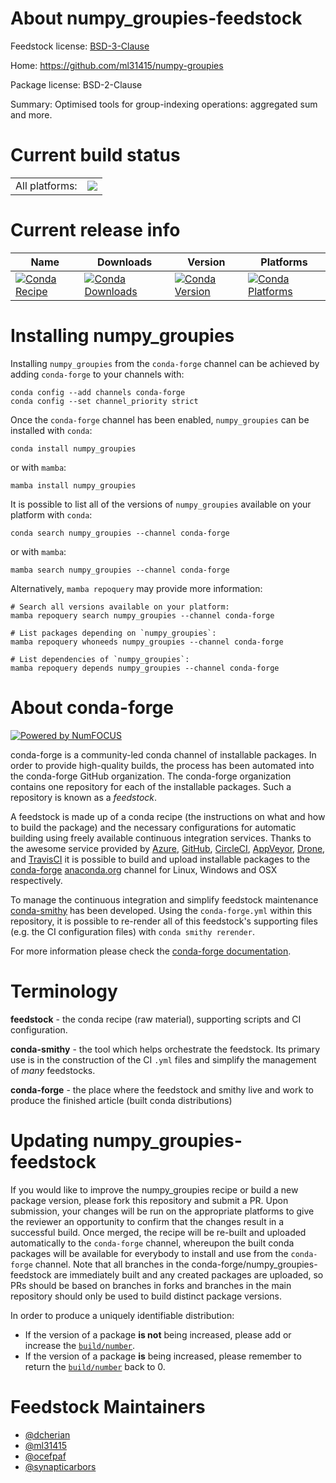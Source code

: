 About numpy_groupies-feedstock
==============================

Feedstock license: [BSD-3-Clause](https://github.com/conda-forge/numpy_groupies-feedstock/blob/main/LICENSE.txt)

Home: https://github.com/ml31415/numpy-groupies

Package license: BSD-2-Clause

Summary: Optimised tools for group-indexing operations: aggregated sum and more.

Current build status
====================


<table><tr><td>All platforms:</td>
    <td>
      <a href="https://dev.azure.com/conda-forge/feedstock-builds/_build/latest?definitionId=5479&branchName=main">
        <img src="https://dev.azure.com/conda-forge/feedstock-builds/_apis/build/status/numpy_groupies-feedstock?branchName=main">
      </a>
    </td>
  </tr>
</table>

Current release info
====================

| Name | Downloads | Version | Platforms |
| --- | --- | --- | --- |
| [![Conda Recipe](https://img.shields.io/badge/recipe-numpy_groupies-green.svg)](https://anaconda.org/conda-forge/numpy_groupies) | [![Conda Downloads](https://img.shields.io/conda/dn/conda-forge/numpy_groupies.svg)](https://anaconda.org/conda-forge/numpy_groupies) | [![Conda Version](https://img.shields.io/conda/vn/conda-forge/numpy_groupies.svg)](https://anaconda.org/conda-forge/numpy_groupies) | [![Conda Platforms](https://img.shields.io/conda/pn/conda-forge/numpy_groupies.svg)](https://anaconda.org/conda-forge/numpy_groupies) |

Installing numpy_groupies
=========================

Installing `numpy_groupies` from the `conda-forge` channel can be achieved by adding `conda-forge` to your channels with:

```
conda config --add channels conda-forge
conda config --set channel_priority strict
```

Once the `conda-forge` channel has been enabled, `numpy_groupies` can be installed with `conda`:

```
conda install numpy_groupies
```

or with `mamba`:

```
mamba install numpy_groupies
```

It is possible to list all of the versions of `numpy_groupies` available on your platform with `conda`:

```
conda search numpy_groupies --channel conda-forge
```

or with `mamba`:

```
mamba search numpy_groupies --channel conda-forge
```

Alternatively, `mamba repoquery` may provide more information:

```
# Search all versions available on your platform:
mamba repoquery search numpy_groupies --channel conda-forge

# List packages depending on `numpy_groupies`:
mamba repoquery whoneeds numpy_groupies --channel conda-forge

# List dependencies of `numpy_groupies`:
mamba repoquery depends numpy_groupies --channel conda-forge
```


About conda-forge
=================

[![Powered by
NumFOCUS](https://img.shields.io/badge/powered%20by-NumFOCUS-orange.svg?style=flat&colorA=E1523D&colorB=007D8A)](https://numfocus.org)

conda-forge is a community-led conda channel of installable packages.
In order to provide high-quality builds, the process has been automated into the
conda-forge GitHub organization. The conda-forge organization contains one repository
for each of the installable packages. Such a repository is known as a *feedstock*.

A feedstock is made up of a conda recipe (the instructions on what and how to build
the package) and the necessary configurations for automatic building using freely
available continuous integration services. Thanks to the awesome service provided by
[Azure](https://azure.microsoft.com/en-us/services/devops/), [GitHub](https://github.com/),
[CircleCI](https://circleci.com/), [AppVeyor](https://www.appveyor.com/),
[Drone](https://cloud.drone.io/welcome), and [TravisCI](https://travis-ci.com/)
it is possible to build and upload installable packages to the
[conda-forge](https://anaconda.org/conda-forge) [anaconda.org](https://anaconda.org/)
channel for Linux, Windows and OSX respectively.

To manage the continuous integration and simplify feedstock maintenance
[conda-smithy](https://github.com/conda-forge/conda-smithy) has been developed.
Using the ``conda-forge.yml`` within this repository, it is possible to re-render all of
this feedstock's supporting files (e.g. the CI configuration files) with ``conda smithy rerender``.

For more information please check the [conda-forge documentation](https://conda-forge.org/docs/).

Terminology
===========

**feedstock** - the conda recipe (raw material), supporting scripts and CI configuration.

**conda-smithy** - the tool which helps orchestrate the feedstock.
                   Its primary use is in the construction of the CI ``.yml`` files
                   and simplify the management of *many* feedstocks.

**conda-forge** - the place where the feedstock and smithy live and work to
                  produce the finished article (built conda distributions)


Updating numpy_groupies-feedstock
=================================

If you would like to improve the numpy_groupies recipe or build a new
package version, please fork this repository and submit a PR. Upon submission,
your changes will be run on the appropriate platforms to give the reviewer an
opportunity to confirm that the changes result in a successful build. Once
merged, the recipe will be re-built and uploaded automatically to the
`conda-forge` channel, whereupon the built conda packages will be available for
everybody to install and use from the `conda-forge` channel.
Note that all branches in the conda-forge/numpy_groupies-feedstock are
immediately built and any created packages are uploaded, so PRs should be based
on branches in forks and branches in the main repository should only be used to
build distinct package versions.

In order to produce a uniquely identifiable distribution:
 * If the version of a package **is not** being increased, please add or increase
   the [``build/number``](https://docs.conda.io/projects/conda-build/en/latest/resources/define-metadata.html#build-number-and-string).
 * If the version of a package **is** being increased, please remember to return
   the [``build/number``](https://docs.conda.io/projects/conda-build/en/latest/resources/define-metadata.html#build-number-and-string)
   back to 0.

Feedstock Maintainers
=====================

* [@dcherian](https://github.com/dcherian/)
* [@ml31415](https://github.com/ml31415/)
* [@ocefpaf](https://github.com/ocefpaf/)
* [@synapticarbors](https://github.com/synapticarbors/)


